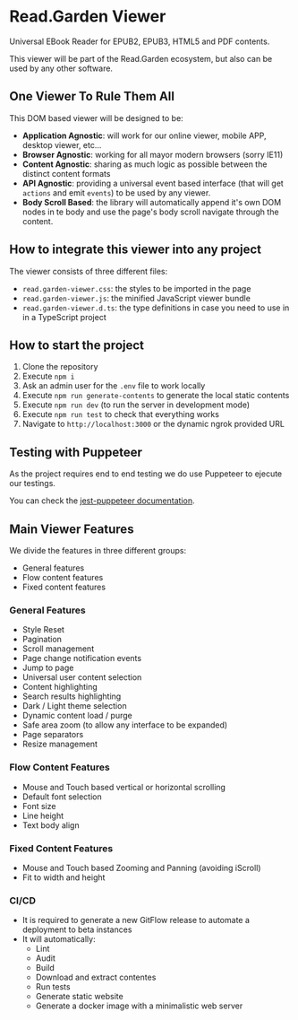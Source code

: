 # Read.Garden Viewer

Universal EBook Reader for EPUB2, EPUB3, HTML5 and PDF contents.

This viewer will be part of the Read.Garden ecosystem, but also can be used by any other software.

## One Viewer To Rule Them All

This DOM based viewer will be designed to be:

- **Application Agnostic**: will work for our online viewer, mobile APP, desktop viewer, etc...
- **Browser Agnostic**: working for all mayor modern browsers (sorry IE11)
- **Content Agnostic**: sharing as much logic as possible between the distinct content formats
- **API Agnostic**: providing a universal event based interface (that will get `actions` and emit `events`) to be used by any viewer.
- **Body Scroll Based**: the library will automatically append it's own DOM nodes in te body and use the page's body scroll navigate through the content.

## How to integrate this viewer into any project

The viewer consists of three different files:

- `read.garden-viewer.css`: the styles to be imported in the page
- `read.garden-viewer.js`: the minified JavaScript viewer bundle
- `read.garden-viewer.d.ts`: the type definitions in case you need to use in in a TypeScript project

## How to start the project

1. Clone the repository
2. Execute `npm i`
3. Ask an admin user for the `.env` file to work locally
4. Execute `npm run generate-contents` to generate the local static contents
5. Execute `npm run dev` (to run the server in development mode)
6. Execute `npm run test` to check that everything works
7. Navigate to `http://localhost:3000` or the dynamic ngrok provided URL

## Testing with Puppeteer

As the project requires end to end testing we do use Puppeteer to ejecute our testings.

You can check the [jest-puppeteer documentation](https://github.com/smooth-code/jest-puppeteer/tree/master#readme).

## Main Viewer Features

We divide the features in three different groups:

- General features
- Flow content features
- Fixed content features

### General Features

- Style Reset
- Pagination
- Scroll management
- Page change notification events
- Jump to page
- Universal user content selection
- Content highlighting
- Search results highlighting
- Dark / Light theme selection
- Dynamic content load / purge
- Safe area zoom (to allow any interface to be expanded)
- Page separators
- Resize management

### Flow Content Features

- Mouse and Touch based vertical or horizontal scrolling
- Default font selection
- Font size
- Line height
- Text body align

### Fixed Content Features

- Mouse and Touch based Zooming and Panning (avoiding iScroll)
- Fit to width and height

### CI/CD

- It is required to generate a new GitFlow release to automate a deployment to beta instances
- It will automatically:
  - Lint
  - Audit
  - Build
  - Download and extract contentes
  - Run tests
  - Generate static website
  - Generate a docker image with a minimalistic web server
